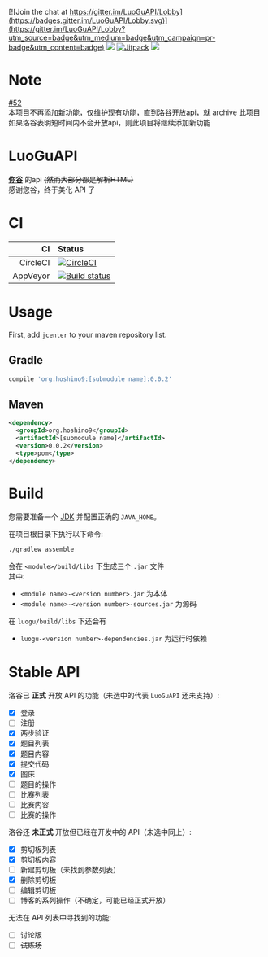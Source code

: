 [![Join the chat at https://gitter.im/LuoGuAPI/Lobby](https://badges.gitter.im/LuoGuAPI/Lobby.svg)](https://gitter.im/LuoGuAPI/Lobby?utm_source=badge&utm_medium=badge&utm_campaign=pr-badge&utm_content=badge)
[![](https://jitpack.io/v/HoshinoTented/LuoGuAPI/month.svg)][jitpack]
[![Jitpack](https://jitpack.io/v/HoshinoTented/LuoGuAPI.svg)][jitpack]
[![](https://img.shields.io/bintray/v/ice1000/ice1000/LuoGuAPI.svg)](https://bintray.com/ice1000/ice1000/LuoGuAPI)

# Note
[#52](https://github.com/HoshinoTented/LuoGuAPI/issues/52)  
本项目不再添加新功能，仅维护现有功能，直到洛谷开放api，就 archive 此项目  
如果洛谷表明短时间内不会开放api，则此项目将继续添加新功能  

# LuoGuAPI
[**你谷**](https://www.luogu.org) 的api ~~\(然而大部分都是解析HTML\)~~  
感谢您谷，终于美化 API 了  

# CI
CI      |Status
-------:|:---------
CircleCI|[![CircleCI](https://circleci.com/gh/HoshinoTented/LuoGuAPI.svg?style=svg)](https://circleci.com/gh/HoshinoTented/LuoGuAPI)
AppVeyor|[![Build status](https://ci.appveyor.com/api/projects/status/l66p8yqgxgjl9jph?svg=true)](https://ci.appveyor.com/project/HoshinoTented/luoguapi)

 [jitpack]: https://jitpack.io/#HoshinoTented/LuoGuAPI

# Usage

First, add `jcenter` to your maven repository list.

## Gradle

```groovy
compile 'org.hoshino9:[submodule name]:0.0.2'
```

## Maven

```xml
<dependency>
  <groupId>org.hoshino9</groupId>
  <artifactId>[submodule name]</artifactId>
  <version>0.0.2</version>
  <type>pom</type>
</dependency>
```

# Build
您需要准备一个 [JDK](https://oracle.com) 并配置正确的 `JAVA_HOME`。

在项目根目录下执行以下命令:
```bash
./gradlew assemble
```
会在 `<module>/build/libs` 下生成三个 `.jar` 文件  
其中:
* `<module name>-<version number>.jar` 为本体  
* `<module name>-<version number>-sources.jar` 为源码

在 `luogu/build/libs` 下还会有  
* `luogu-<version number>-dependencies.jar` 为运行时依赖  

# Stable API
洛谷已 **正式** 开放 API 的功能（未选中的代表 `LuoGuAPI` 还未支持）:  
- [x] 登录
- [ ] 注册
- [x] 两步验证
- [x] 题目列表
- [x] 题目内容
- [x] 提交代码
- [x] 图床
- [ ] 题目的操作
- [ ] 比赛列表
- [ ] 比赛内容
- [ ] 比赛的操作

洛谷还 **未正式** 开放但已经在开发中的 API（未选中同上）:  
- [x] 剪切板列表
- [x] 剪切板内容
- [ ] 新建剪切板（未找到参数列表）
- [x] 删除剪切板
- [ ] 编辑剪切板
- [ ] 博客的系列操作（不确定，可能已经正式开放）

无法在 API 列表中寻找到的功能:
- [ ] 讨论版
- [ ] ~~试炼场~~